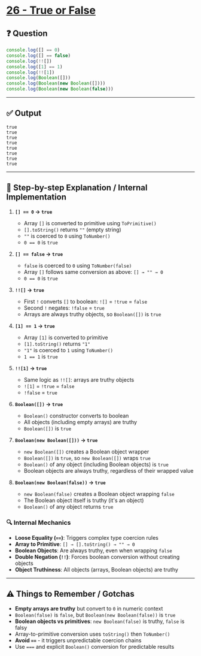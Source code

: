 # [26 - True or False](https://bigfrontend.dev/quiz/true-or-false)

## ❓ Question
```javascript
console.log([] == 0)
console.log([] == false)
console.log(!![])
console.log([1] == 1)
console.log(!![1])
console.log(Boolean([]))
console.log(Boolean(new Boolean([])))
console.log(Boolean(new Boolean(false)))
```

---

## ✅ Output

```
true
true
true
true
true
true
true
true
```

---

## 🧠 Step-by-step Explanation / Internal Implementation

1. **`[] == 0` → `true`**
   - Array `[]` is converted to primitive using `ToPrimitive()`
   - `[].toString()` returns `""` (empty string)
   - `""` is coerced to `0` using `ToNumber()`
   - `0 == 0` is `true`

2. **`[] == false` → `true`**
   - `false` is coerced to `0` using `ToNumber(false)`
   - Array `[]` follows same conversion as above: `[] → "" → 0`
   - `0 == 0` is `true`

3. **`!![]` → `true`**
   - First `!` converts `[]` to boolean: `![]` = `!true` = `false`
   - Second `!` negates: `!false` = `true`
   - Arrays are always truthy objects, so `Boolean([])` is `true`

4. **`[1] == 1` → `true`**
   - Array `[1]` is converted to primitive
   - `[1].toString()` returns `"1"`
   - `"1"` is coerced to `1` using `ToNumber()`
   - `1 == 1` is `true`

5. **`!![1]` → `true`**
   - Same logic as `!![]`: arrays are truthy objects
   - `![1]` = `!true` = `false`
   - `!false` = `true`

6. **`Boolean([])` → `true`**
   - `Boolean()` constructor converts to boolean
   - All objects (including empty arrays) are truthy
   - `Boolean([])` is `true`

7. **`Boolean(new Boolean([]))` → `true`**
   - `new Boolean([])` creates a Boolean object wrapper
   - `Boolean([])` is `true`, so `new Boolean([])` wraps `true`
   - `Boolean()` of any object (including Boolean objects) is `true`
   - Boolean objects are always truthy, regardless of their wrapped value

8. **`Boolean(new Boolean(false))` → `true`**
   - `new Boolean(false)` creates a Boolean object wrapping `false`
   - The Boolean object itself is truthy (it's an object)
   - `Boolean()` of any object returns `true`

### 🔍 Internal Mechanics

- **Loose Equality (`==`)**: Triggers complex type coercion rules
- **Array to Primitive**: `[] → [].toString() → "" → 0`
- **Boolean Objects**: Are always truthy, even when wrapping `false`
- **Double Negation (`!!`)**: Forces boolean conversion without creating objects
- **Object Truthiness**: All objects (arrays, Boolean objects) are truthy

---

## ⚠️ Things to Remember / Gotchas

- **Empty arrays are truthy** but convert to `0` in numeric context
- `Boolean(false)` is `false`, but `Boolean(new Boolean(false))` is `true`
- **Boolean objects vs primitives**: `new Boolean(false)` is truthy, `false` is falsy
- Array-to-primitive conversion uses `toString()` then `ToNumber()`
- **Avoid `==`** - it triggers unpredictable coercion chains
- Use `===` and explicit `Boolean()` conversion for predictable results
